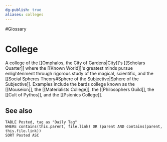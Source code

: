 ```yaml
---
dg-publish: true
aliases: colleges
---
```

#Glossary 
# College

A college of the [[Omphalos, the City of Gardens|City]]'s [[Scholars Quarter]] where the [[Known World]]'s greatest minds pursue enlightenment through rigorous study of the magical, scientific, and the [[Social Spheres Theory#Sphere of the Subjective|Sphere of the Subjective]]. Examples include the bards college known as the [[Mouseion]], the [[Materialists College]], the [[Philosophers Guild]], the [[Cult of Pythos]], and the [[Psionics College]].

## See also
```dataview
TABLE Posted, tag as "Daily Tag"
WHERE contains(this.parent, file.link) OR (parent AND contains(parent, this.file.link))
SORT Posted ASC
```